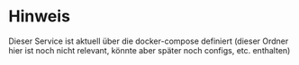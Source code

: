 # Hinweis

Dieser Service ist aktuell über die docker-compose definiert (dieser Ordner hier ist noch nicht relevant, könnte aber später noch configs, etc. enthalten)
